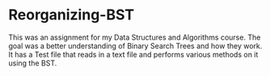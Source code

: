 # Reorganizing-BST
This was an assignment for my Data Structures and Algorithms course. The goal was a better understanding of Binary Search Trees and how they work. It has a Test file that reads in a text file and performs various methods on it using the BST.
